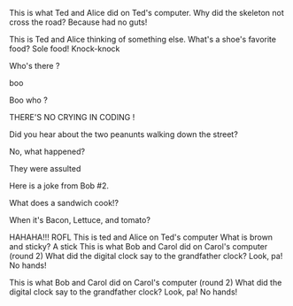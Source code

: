 This is what Ted and Alice did on Ted's computer.
Why did the skeleton not cross the road?
Because had no guts!

This is Ted and Alice thinking of something else.
What's a shoe's favorite food?
Sole food!
Knock-knock

Who's there ?

boo

Boo who ?

THERE'S NO CRYING IN CODING !

Did you hear about the two peanunts walking down the street?

No, what happened?

They were assulted


Here is a joke from Bob #2. 

What does a sandwich cook!?

When it's Bacon, Lettuce, and tomato? 

HAHAHA!!! ROFL
This is ted and Alice on Ted's computer
What is brown and sticky?
A stick
This is what Bob and Carol did on Carol's computer (round 2)
What did the digital clock say to the grandfather clock?
Look, pa! No hands!

This is what Bob and Carol did on Carol's computer (round 2)
What did the digital clock say to the grandfather clock?
Look, pa! No hands!

